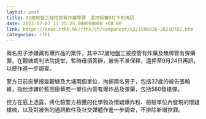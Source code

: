 ```yaml
---
layout: post
title: 32歲地盤工被控管有炸藥等罪　還押候審9月下旬再訊
date: 2021-07-02 11:25:25.000000000 +08:00
link: https://news.rthk.hk/rthk/ch/component/k2/1598826-20210702.htm
categories: rthk
---
```


兩名男子涉嫌藏有爆炸品的案件，其中32歲地盤工被控管有炸藥及無牌管有彈藥罪，在觀塘裁判法院提堂，暫時毋須答辯，被告不准保釋，還押至9月24日再訊，以便作進一步調查。

警方日前突擊搜查觀塘及大埔兩個單位，拘捕兩名男子，包括32歲的被告張翰維，指他涉嫌於藍田康華苑一單位內管有爆炸品及彈藥，包括580發槍彈。

控方在庭上透露，將化驗警方檢獲的化學物及懷疑爆炸粉、檢驗單位內發現的懷疑槍械，以及對被告的通訊軟件及社交媒體作進一步調查，不排除新增控罪。
